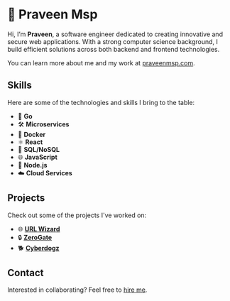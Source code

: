 # 👋 Praveen Msp

Hi, I’m **Praveen**, a software engineer dedicated to creating innovative and secure web applications. With a strong computer science background, I build efficient solutions across both backend and frontend technologies.

You can learn more about me and my work at [praveenmsp.com](https://praveenmsp.com).

## Skills

Here are some of the technologies and skills I bring to the table:

- 🚀 **Go**
- 🛠️ **Microservices**
- 🐳 **Docker**
- ⚛️ **React**
- 💾 **SQL/NoSQL**
- 🌐 **JavaScript**
- 🧩 **Node.js**
- ☁️ **Cloud Services**

## Projects

Check out some of the projects I've worked on:

- 🌐 [**URL Wizard**](https://praveenmsp.com/url-wizard)
- 🔒 [**ZeroGate**](https://zerogate.com)
- 🐕 [**Cyberdogz**](https://cyberdogz.io)

## Contact

Interested in collaborating? Feel free to [hire me](mailto:your-email@example.com).
